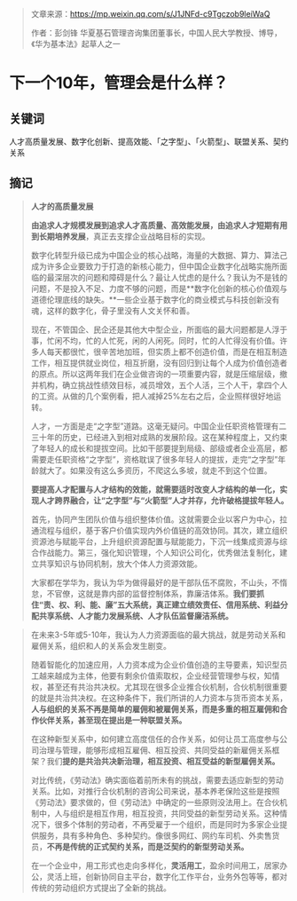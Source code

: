 > 文章来源：https://mp.weixin.qq.com/s/J1JNFd-c9Tgczob9leiWaQ
>
> 作者：彭剑锋 华夏基石管理咨询集团董事长，中国人民大学教授、博导，《华为基本法》起草人之一

# 下一个10年，管理会是什么样？

## 关键词

人才高质量发展、数字化创新、提高效能、「之字型」、「火箭型」、联盟关系、契约关系



## 摘记

> **人才的高质量发展**
>
> **由追求人才规模发展到追求人才高质量、高效能发展，由追求人才短期有用到长期培养发展**，真正去支撑企业战略目标的实现。
>
> 数字化转型升级已成为中国企业的核心战略，海量的大数据、算力、算法己成为许多企业要致力于打造的新核心能力，但中国企业数字化战略实施所面临的最深层次的问题和障碍是什么？最让人忧虑的是什么？我认为不是钱的问题，不是投入不足、力度不够的问题，而是**数字化创新的核心价值观与道德伦理底线的缺失。**一些企业基于数字化的商业模式与科技创新没有魂，这样的数字化，骨子里没有人文关怀和善。
>
> 现在，不管国企、民企还是其他大中型企业，所面临的最大问题都是人浮于事，忙闲不均，忙的人忙死，闲的人闲死。同时，忙的人忙得没有价值。许多人每天都很忙，很辛苦地加班，但实质上都不创造价值，而是在相互制造工作，相互提供就业岗位，相互折磨，没有回归到让每个人成为价值创造者的原点。所以这两年我们在企业做咨询的一项重要内容，就是压缩层级，撤并机构，确立挑战性绩效目标，减员增效，五个人活，三个人干，拿四个人的工资。从做的几个案例看，把人减掉25%左右之后，企业照样很好地运转。
>
> 人才，一方面是走“之字型”道路。这毫无疑问。中国企业任职资格管理有二三十年的历史，已经进入到相对成熟的发展阶段。这在某种程度上，又约束了年轻人的成长和提拔空间。比如干部要提到局级、部级或者企业高层，都需要走任职资格“之字型”，资格耽误了很多年轻人的提拔，走完“之字型”年龄就大了。如果没有这么多资历，不爬这么多坡，就走不到这个位置。
>
> **要提高人才配置与人才结构的效能，就需要适时改变人才结构的单一化，实现人才跨界融合，让“之字型”与“火箭型”人才并存，允许破格提拔年轻人。**
>
> 首先，协同产生团队价值与组织整体价值。这就需要企业以客户为中心，拉通流程与组织，基于客户价值实现内外价值链的高效协同。其次，建立组织资源池与赋能平台，上升组织资源配置与赋能能力，下沉一线集成资源与综合作战能力。第三，强化知识管理，个人知识公司化，优秀做法复制化，建立共享知识与协同机制，放大个体人力资源效能。
>
> 大家都在学华为，我认为华为做得最好的是干部队伍不腐败，不山头，不惰怠，不官僚，这就是靠内部的监督控制体系，靠廉洁体系。**我们要抓住“责、权、利、能、廉”五大系统，真正建立绩效责任、信用系统、利益分配共享系统、人才能力发展系统、人才队伍监督廉洁系统。**

> 在未来3-5年或5-10年，我认为人力资源面临的最大挑战，就是劳动关系和雇佣关系，组织和人的关系会发生剧变。
>
> 随着智能化的加速应用，人力资本成为企业价值创造的主导要素，知识型员工越来越成为主体，他要有剩余价值索取权，企业经营管理参与权，知情权，甚至还有共治共决权。尤其现在很多企业推合伙机制，合伙机制很重要的就是共治共决权。在这种条件下，我们所讲的人力资本与货币资本关系，**人与组织的关系不再是简单的雇佣和被雇佣关系，而是多重的相互雇佣和合作伙伴关系，甚至现在提出是一种联盟关系。**
>
> 在这种新型关系中，如何建立高度信任的合作关系，如何让员工高度参与公司治理与管理，能够形成相互雇佣、相互投资、共同受益的新雇佣关系框架？我们**提的是共治共决新治理，相互投资、相互受益的新型雇佣关系。**
>
> 对比传统，《劳动法》确实面临着前所未有的挑战，需要去适应新型的劳动关系。比如，对推行合伙机制的咨询公司来说，基本养老保险这些是按照《劳动法》要求做的，但《劳动法》中确定的一些原则没法用上。在合伙机制中，人与组织是相互作用，相互投资，共同受益的新型劳动关系。这种情况下，很多个体制的劳动者，不再受雇于一个组织，而是同时为多家企业提供服务，具有多种角色、多种契约。像很多网红、网约车司机、外卖售货员，**不再是传统的正式契约关系，而是泛契约的新型劳动关系。**
>
> 在一个企业中，用工形式也走向多样化，**灵活用工**，盈余时间用工，居家办公，灵活上班，创新协同自主平台，数字化工作平台，业务外包等等，都对传统的劳动组织方式提出了全新的挑战。

